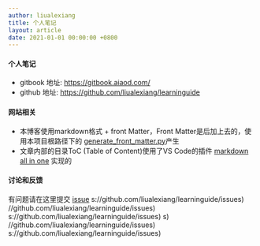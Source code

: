 ```yaml
---
author: liualexiang
title: 个人笔记
layout: article
date: 2021-01-01 00:00:00 +0800
---
```






#### 个人笔记
* gitbook 地址: https://gitbook.aiaod.com/
* github 地址: https://github.com/liualexiang/learninguide

#### 网站相关
* 本博客使用markdown格式 + front Matter，Front Matter是后加上去的，使用本项目根路径下的 [generate_front_matter.py](generate_front_matter.py)产生
* 文章内部的目录ToC (Table of Content)使用了VS Code的插件 [markdown all in one](https://marketplace.visualstudio.com/items?itemName=yzhang.markdown-all-in-one) 实现的

#### 讨论和反馈
有问题请在这里提交 [issue](https://github.com/liualexiang/learninguide/issues)
s://github.com/liualexiang/learninguide/issues)
//github.com/liualexiang/learninguide/issues)
s://github.com/liualexiang/learninguide/issues)
s)
//github.com/liualexiang/learninguide/issues)
s://github.com/liualexiang/learninguide/issues)
